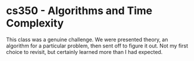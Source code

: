 # cs350 - Algorithms and Time Complexity

This class was a genuine challenge. We were presented theory, an algorithm for a particular problem, then sent off to figure it out. Not my first choice
to revisit, but certainly learned more than I had expected.
